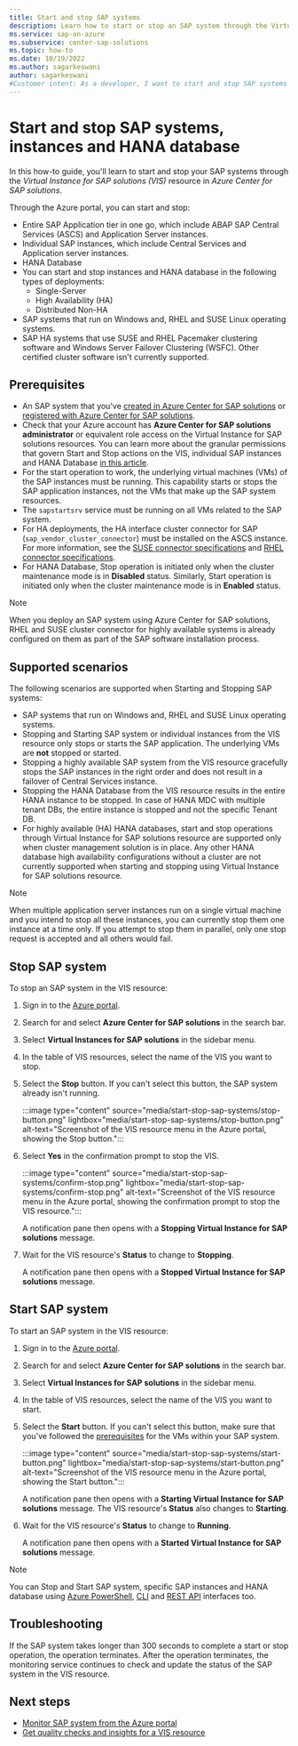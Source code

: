 ```yaml
---
title: Start and stop SAP systems
description: Learn how to start or stop an SAP system through the Virtual Instance for SAP solutions (VIS) resource in Azure Center for SAP solutions through the Azure portal.
ms.service: sap-on-azure
ms.subservice: center-sap-solutions
ms.topic: how-to
ms.date: 10/19/2022
ms.author: sagarkeswani
author: sagarkeswani
#Customer intent: As a developer, I want to start and stop SAP systems in Azure Center for SAP solutions so that I can control instances through the Virtual Instance for SAP resource.
---
```


# Start and stop SAP systems, instances and HANA database

In this how-to guide, you'll learn to start and stop your SAP systems through the *Virtual Instance for SAP solutions (VIS)* resource in *Azure Center for SAP solutions*. 

Through the Azure portal, you can start and stop:

- Entire SAP Application tier in one go, which include ABAP SAP Central Services (ASCS) and Application Server instances.
- Individual SAP instances, which include Central Services and Application server instances.
- HANA Database
- You can start and stop instances and HANA database in the following types of deployments:
    - Single-Server
    - High Availability (HA)
    - Distributed Non-HA
- SAP systems that run on Windows and, RHEL and SUSE Linux operating systems.
- SAP HA systems that use SUSE and RHEL Pacemaker clustering software and Windows Server Failover Clustering (WSFC). Other certified cluster software isn't currently supported.

## Prerequisites

- An SAP system that you've [created in Azure Center for SAP solutions](prepare-network.md) or [registered with Azure Center for SAP solutions](register-existing-system.md).
- Check that your Azure account has **Azure Center for SAP solutions administrator** or equivalent role access on the Virtual Instance for SAP solutions resources. You can learn more about the granular permissions that govern Start and Stop actions on the VIS, individual SAP instances and HANA Database [in this article](manage-with-azure-rbac.md#start-sap-system).
- For the start operation to work, the underlying virtual machines (VMs) of the SAP instances must be running. This capability starts or stops the SAP application instances, not the VMs that make up the SAP system resources.
- The `sapstartsrv` service must be running on all VMs related to the SAP system.
- For HA deployments, the HA interface cluster connector for SAP (`sap_vendor_cluster_connector`) must be installed on the ASCS instance. For more information, see the [SUSE connector specifications](https://www.suse.com/c/sap-netweaver-suse-cluster-integration-new-sap_suse_cluster_connector-version-3-0-0/) and [RHEL connector specifications](https://access.redhat.com/solutions/3606101).
- For HANA Database, Stop operation is initiated only when the cluster maintenance mode is in **Disabled** status. Similarly, Start operation is initiated only when the cluster maintenance mode is in **Enabled** status.

> [!NOTE]
> When you deploy an SAP system using Azure Center for SAP solutions, RHEL and SUSE cluster connector for highly available systems is already configured on them as part of the SAP software installation process. 

## Supported scenarios
The following scenarios are supported when Starting and Stopping SAP systems:

- SAP systems that run on Windows and, RHEL and SUSE Linux operating systems.
- Stopping and Starting SAP system or individual instances from the VIS resource only stops or starts the SAP application. The underlying VMs are **not** stopped or started.
- Stopping a highly available SAP system from the VIS resource gracefully stops the SAP instances in the right order and does not result in a failover of Central Services instance.
- Stopping the HANA Database from the VIS resource results in the entire HANA instance to be stopped. In case of HANA MDC with multiple tenant DBs, the entire instance is stopped and not the specific Tenant DB.
- For highly available (HA) HANA databases, start and stop operations through Virtual Instance for SAP solutions resource are supported only when cluster management solution is in place. Any other HANA database high availability configurations without a cluster are not currently supported when starting and stopping using Virtual Instance for SAP solutions resource.

> [!NOTE]
> When multiple application server instances run on a single virtual machine and you intend to stop all these instances, you can currently stop them one instance at a time only. If you attempt to stop them in parallel, only one stop request is accepted and all others would fail.

## Stop SAP system

To stop an SAP system in the VIS resource:

1. Sign in to the [Azure portal](https://portal.azure.com).

1. Search for and select **Azure Center for SAP solutions** in the search bar.

1. Select **Virtual Instances for SAP solutions** in the sidebar menu.

1. In the table of VIS resources, select the name of the VIS you want to stop.

1. Select the **Stop** button. If you can't select this button, the SAP system already isn't running.

    :::image type="content" source="media/start-stop-sap-systems/stop-button.png" lightbox="media/start-stop-sap-systems/stop-button.png" alt-text="Screenshot of the VIS resource menu in the Azure portal, showing the Stop button.":::

1. Select **Yes** in the confirmation prompt to stop the VIS.

    :::image type="content" source="media/start-stop-sap-systems/confirm-stop.png" lightbox="media/start-stop-sap-systems/confirm-stop.png" alt-text="Screenshot of the VIS resource menu in the Azure portal, showing the confirmation prompt to stop the VIS resource.":::

    A notification pane then opens with a **Stopping Virtual Instance for SAP solutions** message.

1. Wait for the VIS resource's **Status** to change to **Stopping**. 

    A notification pane then opens with a **Stopped Virtual Instance for SAP solutions** message.

## Start SAP system

To start an SAP system in the VIS resource: 

1. Sign in to the [Azure portal](https://portal.azure.com).

1. Search for and select **Azure Center for SAP solutions** in the search bar.

1. Select **Virtual Instances for SAP solutions** in the sidebar menu.

1. In the table of VIS resources, select the name of the VIS you want to start.

1. Select the **Start** button. If you can't select this button, make sure that you've followed the [prerequisites](#prerequisites) for the VMs within your SAP system.

    :::image type="content" source="media/start-stop-sap-systems/start-button.png" lightbox="media/start-stop-sap-systems/start-button.png" alt-text="Screenshot of the VIS resource menu in the Azure portal, showing the Start button.":::

    A notification pane then opens with a **Starting Virtual Instance for SAP solutions** message. The VIS resource's **Status** also changes to **Starting**.

1. Wait for the VIS resource's **Status** to change to **Running**. 

    A notification pane then opens with a **Started Virtual Instance for SAP solutions** message.

> [!NOTE]
> You can Stop and Start SAP system, specific SAP instances and HANA database using [Azure PowerShell](/powershell/module/az.workloads), [CLI](/cli/azure/workloads/sap-virtual-instance) and [REST API](/rest/api/workloads) interfaces too.

## Troubleshooting

If the SAP system takes longer than 300 seconds to complete a start or stop operation, the operation terminates. After the operation terminates, the monitoring service continues to check and update the status of the SAP system in the VIS resource.

## Next steps

- [Monitor SAP system from the Azure portal](monitor-portal.md)
- [Get quality checks and insights for a VIS resource](get-quality-checks-insights.md)
